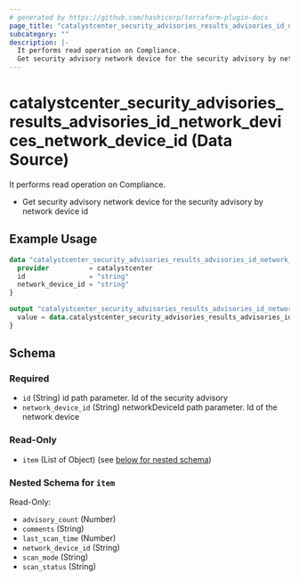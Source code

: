 ```yaml
---
# generated by https://github.com/hashicorp/terraform-plugin-docs
page_title: "catalystcenter_security_advisories_results_advisories_id_network_devices_network_device_id Data Source - terraform-provider-catalystcenter"
subcategory: ""
description: |-
  It performs read operation on Compliance.
  Get security advisory network device for the security advisory by network device id
---
```


# catalystcenter_security_advisories_results_advisories_id_network_devices_network_device_id (Data Source)

It performs read operation on Compliance.

- Get security advisory network device for the security advisory by network device id

## Example Usage

```terraform
data "catalystcenter_security_advisories_results_advisories_id_network_devices_network_device_id" "example" {
  provider          = catalystcenter
  id                = "string"
  network_device_id = "string"
}

output "catalystcenter_security_advisories_results_advisories_id_network_devices_network_device_id_example" {
  value = data.catalystcenter_security_advisories_results_advisories_id_network_devices_network_device_id.example.item
}
```

<!-- schema generated by tfplugindocs -->
## Schema

### Required

- `id` (String) id path parameter. Id of the security advisory
- `network_device_id` (String) networkDeviceId path parameter. Id of the network device

### Read-Only

- `item` (List of Object) (see [below for nested schema](#nestedatt--item))

<a id="nestedatt--item"></a>
### Nested Schema for `item`

Read-Only:

- `advisory_count` (Number)
- `comments` (String)
- `last_scan_time` (Number)
- `network_device_id` (String)
- `scan_mode` (String)
- `scan_status` (String)
